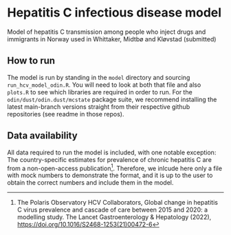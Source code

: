 # Hepatitis C infectious disease model
Model of hepatitis C transmission among people who inject drugs and immigrants in Norway used in Whittaker, Midtbø and Kløvstad (submitted)

## How to run
The model is run by standing in the `model` directory and sourcing `run_hcv_model_odin.R`.
You will need to look at both that file and also `plots.R` to see which libraries are required in order to run. For the `odin/dust/odin.dust/mcstate` package suite, we recommend installing the latest main-branch versions straight from their respective github repositories (see readme in those repos).

## Data availability
All data required to run the model is included, with one notable exception: The country-specific estimates for prevalence of chronic hepatitis C are from a non-open-access publication[^1]. Therefore, we inlcude here only a file with mock numbers to demonstrate the format, and it is up to the user to obtain the correct numbers and include them in the model.

[^1]: The Polaris Observatory HCV Collaborators, Global change in hepatitis C virus prevalence and cascade of care between 2015 and 2020: a modelling study. The Lancet Gastroenterology & Hepatology (2022), https://doi.org/10.1016/S2468-1253(21)00472-6
